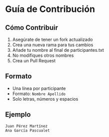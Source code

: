 # Guía de Contribución

## Cómo Contribuir
1. Asegúrate de tener un fork actualizado
2. Crea una nueva rama para tus cambios
3. Añade tu nombre al final de participantes.txt
4. No modifiques otros nombres
5. Crea un Pull Request

## Formato
- Una línea por participante
- Formato: `Nombre Apellido`
- Solo letras, números y espacios

## Ejemplo
```plaintext
Juan Pérez Martínez
Ana García Pascualet